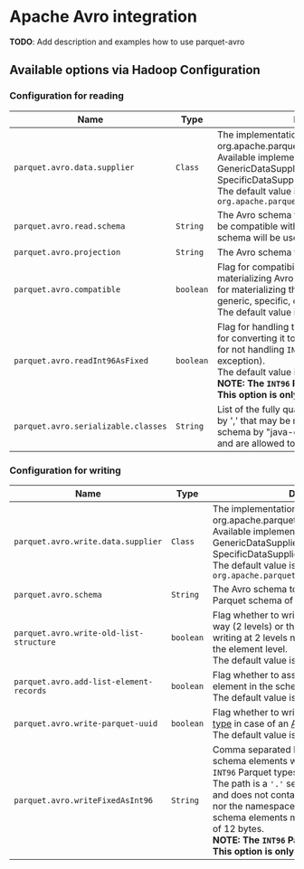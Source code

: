 <!--
  ~ Licensed to the Apache Software Foundation (ASF) under one
  ~ or more contributor license agreements.  See the NOTICE file
  ~ distributed with this work for additional information
  ~ regarding copyright ownership.  The ASF licenses this file
  ~ to you under the Apache License, Version 2.0 (the
  ~ "License"); you may not use this file except in compliance
  ~ with the License.  You may obtain a copy of the License at
  ~
  ~   http://www.apache.org/licenses/LICENSE-2.0
  ~
  ~ Unless required by applicable law or agreed to in writing,
  ~ software distributed under the License is distributed on an
  ~ "AS IS" BASIS, WITHOUT WARRANTIES OR CONDITIONS OF ANY
  ~ KIND, either express or implied.  See the License for the
  ~ specific language governing permissions and limitations
  ~ under the License.
  -->

Apache Avro integration
======

**TODO**: Add description and examples how to use parquet-avro

## Available options via Hadoop Configuration

### Configuration for reading

| Name                                | Type      | Description                                                                                                                                                                                                                                                                                   |
|-------------------------------------|-----------|-----------------------------------------------------------------------------------------------------------------------------------------------------------------------------------------------------------------------------------------------------------------------------------------------|
| `parquet.avro.data.supplier`        | `Class`   | The implementation of the interface org.apache.parquet.avro.AvroDataSupplier. Available implementations in the library: GenericDataSupplier, ReflectDataSupplier, SpecificDataSupplier.<br/>The default value is `org.apache.parquet.avro.SpecificDataSupplier`                               |
| `parquet.avro.read.schema`          | `String`  | The Avro schema to be used for reading. It shall be compatible with the file schema. The file schema will be used directly if not set.                                                                                                                                                        |
| `parquet.avro.projection`           | `String`  | The Avro schema to be used for projection.                                                                                                                                                                                                                                                    |
| `parquet.avro.compatible`           | `boolean` | Flag for compatibility mode. `true` for materializing Avro `IndexedRecord` objects, `false` for materializing the related objects for either generic, specific, or reflect records.<br/>The default value is `true`.                                                                          |
| `parquet.avro.readInt96AsFixed`     | `boolean` | Flag for handling the `INT96` Parquet types. `true` for converting it to the `fixed` Avro type, `false` for not handling `INT96` types (throwing exception).<br/>The default value is `false`.<br/>**NOTE: The `INT96` Parquet type is deprecated. This option is only to support old data.** |
| `parquet.avro.serializable.classes` | `String`  | List of the fully qualified class names separated by ',' that may be referenced from the Avro schema by "java-class" or "java-key-class" and are allowed to be loaded.                                                                                                                        |

### Configuration for writing

| Name                                    | Type      | Description                                                                                                                                                                                                                                                                                                                                                                                                                  |
|-----------------------------------------|-----------|------------------------------------------------------------------------------------------------------------------------------------------------------------------------------------------------------------------------------------------------------------------------------------------------------------------------------------------------------------------------------------------------------------------------------|
| `parquet.avro.write.data.supplier`      | `Class`   | The implementation of the interface org.apache.parquet.avro.AvroDataSupplier. Available implementations in the library: GenericDataSupplier, ReflectDataSupplier, SpecificDataSupplier.<br/>The default value is `org.apache.parquet.avro.SpecificDataSupplier`                                                                                                                                                              |
| `parquet.avro.schema`                   | `String`  | The Avro schema to be used for generating the Parquet schema of the file.                                                                                                                                                                                                                                                                                                                                                    |
| `parquet.avro.write-old-list-structure` | `boolean` | Flag whether to write list structures in the old way (2 levels) or the new one (3 levels). When writing at 2 levels no null values are available at the element level.<br/>The default value is `true`                                                                                                                                                                                                                       |
| `parquet.avro.add-list-element-records` | `boolean` | Flag whether to assume that any repeated element in the schema is a list element.<br/>The default value is `true`.                                                                                                                                                                                                                                                                                                           |
| `parquet.avro.write-parquet-uuid`       | `boolean` | Flag whether to write the [Parquet UUID logical type](https://github.com/apache/parquet-format/blob/master/LogicalTypes.md#uuid) in case of an [Avro UUID type](https://avro.apache.org/docs/current/spec.html#UUID) is present.<br/>The default value is `false`.                                                                                                                                                           |
| `parquet.avro.writeFixedAsInt96`        | `String`  | Comma separated list of paths pointing to Avro schema elements which are to be converted to `INT96` Parquet types.<br/>The path is a `'.'` separated list of field names and does not contain the name of the schema nor the namespace. The type of the referenced schema elements must be `fixed` with the size of 12 bytes.<br/>**NOTE: The `INT96` Parquet type is deprecated. This option is only to support old data.** |
